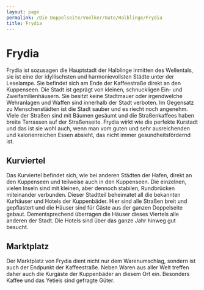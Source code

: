 ```yaml
---
layout: page
permalink: /Die Doppelseite/Voelker/Gute/Halblinge/Frydia
title: Frydia
---
```


# Frydia

Frydia ist sozusagen die Hauptstadt der Halblinge inmitten des Wellentals, sie ist eine der idyllischsten und harmonievollsten Städte unter der Leselampe. Sie befindet sich am Ende der Kaffeestraße direkt an den Kuppenseen. Die Stadt ist geprägt von kleinen, schnuckligen Ein- und Zweifamilienhäusern. Sie besitzt keine Stadtmauer oder irgendwelche Wehranlagen und Waffen sind innerhalb der Stadt verboten. Im Gegensatz zu Menschenstädten ist die Stadt sauber und es riecht noch angenehm. Viele der Straßen sind mit Bäumen gesäumt und die Straßenkaffees haben breite Terrassen auf der Straßenseite. Frydia wirkt wie die perfekte Kurstadt und das ist sie wohl auch, wenn man vom guten und sehr ausreichenden und kalorienreichen Essen absieht, das nicht immer gesundheitsfördernd ist.

## Kurviertel

Das Kurviertel befindet sich, wie bei anderen Städten der Hafen, direkt an den Kuppenseen und teilweise auch in den Kuppenseen. Die einzelnen, vielen Inseln sind mit kleinen, aber dennoch stabilen, Rundbrücken miteinander verbunden. Dieser Stadtteil beheimatet all die bekannten Kurhäuser und Hotels der Kuppenbäder. Hier sind alle Straßen breit und gepflastert und die Häuser sind für Gäste aus der ganzen Doppelseite gebaut. Dementsprechend überragen die Häuser dieses Viertels alle anderen der Stadt. Die Hotels sind über das ganze Jahr hinweg gut besucht. 

## Marktplatz

Der Marktplatz von Frydia dient nicht nur dem Warenumschlag, sondern ist auch der Endpunkt der Kaffeestraße. Neben Waren aus aller Welt treffen daher auch die Kurgäste der Kuppenbäder an diesem Ort ein. Besonders Kaffee und das Yetieis sind gefragte Güter.

